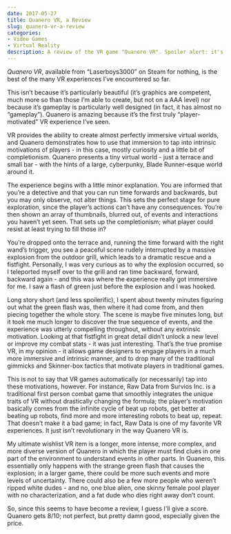 ```yaml
---
date: 2017-05-27
title: Quanero VR, a Review
slug: quanero-vr-a-review
categories:
- Video Games
- Virtual Reality
description: A review of the VR game "Quanero VR". Spoiler alert: it's great.
---
```


_Quanero VR_, available from “Laserboys3000” on Steam for nothing, is the best of the many VR experiences I’ve encountered so far. 

This isn’t because it’s particularly beautiful (it’s graphics are competent, much more so than those I’m able to create, but not on a AAA level) nor because it’s gameplay is particularly well designed (in fact, it has almost no “gameplay”). Quanero is amazing because it’s the first truly “player-motivated” VR experience I’ve seen.
 
VR provides the ability to create almost perfectly immersive virtual worlds, and Quanero demonstrates how to use that immersion to tap into intrinsic motivations of players - in this case, mostly curiosity and a little bit of completionism. Quanero presents a tiny virtual world - just a terrace and small bar - with the hints of a large, cyberpunky, Blade Runner-esque world around it. 
 
The experience begins with a little minor explanation. You are informed that you’re a detective and that you can run time forwards and backwards, but you may only observe, not alter things. This sets the perfect stage for pure exploration, since the player’s actions can’t have any consequences. You’re then shown an array of thumbnails, blurred out, of events and interactions you haven’t yet seen. That sets up the completionism; what player could resist at least trying to fill those in?
 
You’re dropped onto the terrace and, running the time forward with the right wand’s trigger, you see a peaceful scene rudely interrupted by a massive explosion from the outdoor grill, which leads to a dramatic rescue and a fistfight. Personally, I was very curious as to why the explosion occurred, so I teleported myself over to the grill and ran time backward, forward, backward again - and this was where the experience really got immersive for me. I saw a flash of green just before the explosion and I was hooked.
 
Long story short (and less spoilerific), I spent about twenty minutes figuring out what the green flash was, then where it had come from, and then piecing together the whole story. The scene is maybe five minutes long, but it took me much longer to discover the true sequence of events, and the experience was utterly compelling throughout, without any extrinsic motivation. Looking at that fistfight in great detail didn’t unlock a new level or improve my combat stats - it was just interesting. That’s the true promise VR, in my opinion - it allows game designers to engage players in a much more immersive and intrinsic manner, and to drop many of the traditional gimmicks and Skinner-box tactics that motivate players in traditional games.
 
This is not to say that VR games automatically (or necessarily) tap into these motivations, however. For instance, Raw Data from Survios Inc. is a traditional first person combat game that smoothly integrates the unique traits of VR without drastically changing the formula; the player’s motivation basically comes from the infinite cycle of beat up robots, get better at beating up robots, find more and more interesting robots to beat up, repeat. That doesn’t make it a bad game; in fact, Raw Data is one of my favorite VR experiences. It just isn’t revolutionary in the way Quanero VR is.
 
My ultimate wishlist VR item is a longer, more intense, more complex, and more diverse version of Quanero in which the player must find clues in one part of the environment to understand events in other parts. In Quanero, this essentially only happens with the strange green flash that causes the explosion; in a larger game, there could be more such events and more levels of uncertainty. There could also be a few more people who weren’t ripped white dudes - and no, one blue alien, one skinny female pool player with no characterization, and a fat dude who dies right away don’t count.
 
So, since this seems to have become a review, I guess I'll give a score. Quanero gets 8/10; not perfect, but pretty damn good, especially given the price.

